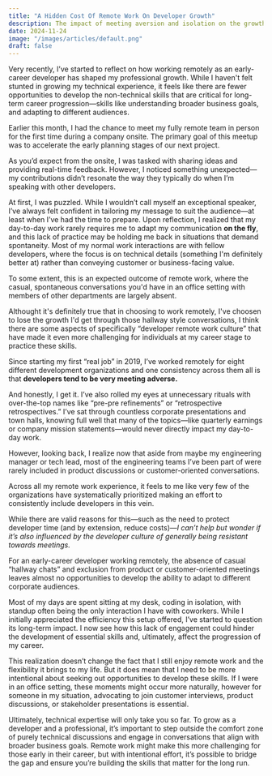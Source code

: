 ```yaml
---
title: "A Hidden Cost Of Remote Work On Developer Growth"
description: The impact of meeting aversion and isolation on the growth of corporate communication skills
date: 2024-11-24
image: "/images/articles/default.png"
draft: false
---
```


Very recently, I’ve started to reflect on how working remotely as an early-career developer has shaped my professional growth. While I haven't felt stunted in growing my technical experience, it feels like there are fewer opportunities to develop the non-technical skills that are critical for long-term career progression—skills like understanding broader business goals, and adapting to different audiences.

Earlier this month, I had the chance to meet my fully remote team in person for the first time during a company onsite. The primary goal of this meetup was to accelerate the early planning stages of our next project.

As you’d expect from the onsite, I was tasked with sharing ideas and providing real-time feedback. However, I noticed something unexpected—my contributions didn’t resonate the way they typically do when I’m speaking with other developers.

At first, I was puzzled. While I wouldn’t call myself an exceptional speaker, I’ve always felt confident in tailoring my message to suit the audience—at least when I’ve had the time to prepare. Upon reflection, I realized that my day-to-day work rarely requires me to adapt my communication **on the fly**, and this lack of practice may be holding me back in situations that demand spontaneity. Most of my normal work interactions are with fellow developers, where the focus is on technical details (something I'm definitely better at) rather than conveying customer or business-facing value.

To some extent, this is an expected outcome of remote work, where the casual, spontaneous conversations you'd have in an office setting with members of other departments are largely absent.

Althought it's definitely true that in choosing to work remotely, I've choosen to lose the growth I'd get through those hallway style conversations, I think there are some aspects of specifically “developer remote work culture” that have made it even more challenging for individuals at my career stage to practice these skills.

Since starting my first “real job” in 2019, I’ve worked remotely for eight different development organizations and one consistency across them all is that **developers tend to be very meeting adverse.**

And honestly, I get it. I’ve also rolled my eyes at unnecessary rituals with over-the-top names like “pre-pre refinements” or “retrospective retrospectives.” I’ve sat through countless corporate presentations and town halls, knowing full well that many of the topics—like quarterly earnings or company mission statements—would never directly impact my day-to-day work.

However, looking back, I realize now that aside from maybe my engineering manager or tech lead, most of the engineering teams I’ve been part of were rarely included in product discussions or customer-oriented conversations.

Across all my remote work experience, it feels to me like very few of the organizations have systematically prioritized making an effort to consistently include developers in this vein.

While there are valid reasons for this—such as the need to protect developer time (and by extension, reduce costs)—_I can’t help but wonder if it’s also influenced by the developer culture of generally being resistant towards meetings._

For an early-career developer working remotely, the absence of casual “hallway chats” and exclusion from product or customer-oriented meetings leaves almost no opportunities to develop the ability to adapt to different corporate audiences.

Most of my days are spent sitting at my desk, coding in isolation, with standup often being the only interaction I have with coworkers. While I initially appreciated the efficiency this setup offered, I’ve started to question its long-term impact. I now see how this lack of engagement could hinder the development of essential skills and, ultimately, affect the progression of my career.

This realization doesn’t change the fact that I still enjoy remote work and the flexibility it brings to my life. But it does mean that I need to be more intentional about seeking out opportunities to develop these skills. If I were in an office setting, these moments might occur more naturally, however for someone in my situation, advocating to join customer interviews, product discussions, or stakeholder presentations is essential.

Ultimately, technical expertise will only take you so far. To grow as a developer and a professional, it’s important to step outside the comfort zone of purely technical discussions and engage in conversations that align with broader business goals. Remote work might make this more challenging for those early in their career, but with intentional effort, it’s possible to bridge the gap and ensure you’re building the skills that matter for the long run.

